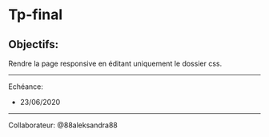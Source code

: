  Tp-final
=============
 Objectifs:
------------
Rendre la page responsive en éditant uniquement le dossier css.

-----------------------
Echéance:
* 23/06/2020
-----------------------------------
Collaborateur:
@88aleksandra88
